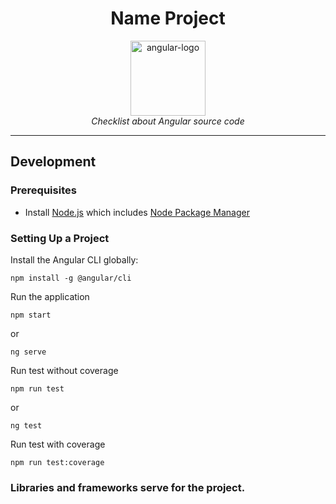 <h1 align="center"> Name Project </h1>

<p align="center">
  <img src="https://github.com/angular/angular/raw/master/aio/src/assets/images/logos/angular/angular.png" alt="angular-logo" width="120px" height="120px"/>
  <br>
  <i>
  Checklist about Angular source code
  </i>
  <br>
</p>

<hr>

## Development

### Prerequisites

- Install [Node.js](https://nodejs.org/en/) which includes [Node Package Manager](https://www.npmjs.com/get-npm)

### Setting Up a Project

Install the Angular CLI globally:

```
npm install -g @angular/cli
```

Run the application 

```
npm start
```
or

```
ng serve
```

Run test without coverage 

```
npm run test
```

or

```
ng test
```

Run test with coverage

```
npm run test:coverage
```

### Libraries and frameworks serve for the project.
